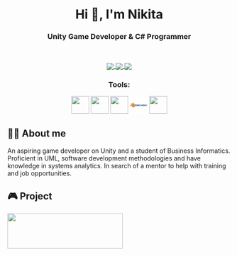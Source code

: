 <h1 align="center">Hi 👋, I'm Nikita</h1>
<h3 align="center">Unity Game Developer & C# Programmer</h3><br>

<p align="center">
  <a href="https://github.com/NzrvXO?tab=repositories">
    <img height=200 align="center" src="https://github-readme-stats.vercel.app/api?username=NzrvXO&theme=tokyonight&show_icons=true&rank_icon=github" />
    <img height=200 align="center" src="https://github-readme-stats.vercel.app/api/top-langs?username=NzrvXO&layout=compact&langs_count=8&card_width=320&theme=tokyonight&show_icons=true" />
    <img height=200 align="center" src="https://github.r2v.ch/codewars?user=NzrvXO&hide_clan=true" />
  </a>
</p>

<h3 align="center">Tools:</h3>
<p align="center">
  <a href="https://learn.microsoft.com/ru-ru/dotnet/csharp/" target="_blank"><img src="https://github.com/dotnet/vscode-csharp/blob/main/images/csharpIcon.png" width="40" height="40"/></a>
  <a href="https://unity.com/" target="_blank"><img src="https://upload.wikimedia.org/wikipedia/commons/c/c4/Unity_2021.svg" width="40" height="40"/></a>
  <a href="https://visualstudio.microsoft.com/" target="_blank"><img src="https://upload.wikimedia.org/wikipedia/commons/2/2c/Visual_Studio_Icon_2022.svg" width="40" height="40"/></a>
  <a href="https://https://www.blender.org/" target="_blank"><img src="https://github.com/devicons/devicon/blob/master/icons/blender/blender-original-wordmark.svg" width="40" height="40"/></a>
  <a href="https://www.microsoft.com/ru-ru/sql-server/sql-server-2019" target="_blank"><img src="https://www.svgrepo.com/show/303229/microsoft-sql-server-logo.svg" width="40" height="40"/></a>
</p>

## 🙋‍♂ About me
An aspiring game developer on Unity and a student of Business Informatics. Proficient in UML, software development methodologies and have knowledge in systems analytics. In search of a mentor to help with training and job opportunities.
## 🎮 Project
<a href="https://nzrvxo.itch.io/restless-dream" target="_blank"><img src="https://static.itch.io/images/badge-color.svg" width="260" height="80"/></a>

<!---
NzrvXO/NzrvXO is a ✨ special ✨ repository because its `README.md` (this file) appears on your GitHub pre.
You can click the Preview link to take a look at your changes.
--->   
